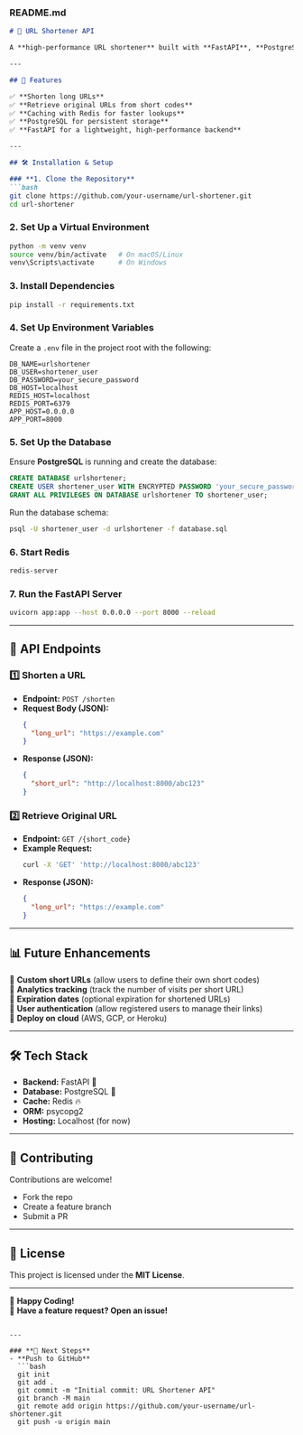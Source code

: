 
### **README.md**

```md
# 🔗 URL Shortener API

A **high-performance URL shortener** built with **FastAPI**, **PostgreSQL**, and **Redis**. This API allows users to shorten long URLs and retrieve the original URLs using a generated short code.

---

## 🚀 Features

✅ **Shorten long URLs**  
✅ **Retrieve original URLs from short codes**  
✅ **Caching with Redis for faster lookups**  
✅ **PostgreSQL for persistent storage**  
✅ **FastAPI for a lightweight, high-performance backend**

---

## 🛠️ Installation & Setup

### **1. Clone the Repository**
```bash
git clone https://github.com/your-username/url-shortener.git
cd url-shortener
```

### **2. Set Up a Virtual Environment**
```bash
python -m venv venv
source venv/bin/activate   # On macOS/Linux
venv\Scripts\activate      # On Windows
```

### **3. Install Dependencies**
```bash
pip install -r requirements.txt
```

### **4. Set Up Environment Variables**
Create a `.env` file in the project root with the following:
```env
DB_NAME=urlshortener
DB_USER=shortener_user
DB_PASSWORD=your_secure_password
DB_HOST=localhost
REDIS_HOST=localhost
REDIS_PORT=6379
APP_HOST=0.0.0.0
APP_PORT=8000
```

### **5. Set Up the Database**
Ensure **PostgreSQL** is running and create the database:
```sql
CREATE DATABASE urlshortener;
CREATE USER shortener_user WITH ENCRYPTED PASSWORD 'your_secure_password';
GRANT ALL PRIVILEGES ON DATABASE urlshortener TO shortener_user;
```
Run the database schema:
```bash
psql -U shortener_user -d urlshortener -f database.sql
```

### **6. Start Redis**
```bash
redis-server
```

### **7. Run the FastAPI Server**
```bash
uvicorn app:app --host 0.0.0.0 --port 8000 --reload
```

---

## 📌 API Endpoints

### **1️⃣ Shorten a URL**
- **Endpoint:** `POST /shorten`
- **Request Body (JSON):**
  ```json
  {
    "long_url": "https://example.com"
  }
  ```
- **Response (JSON):**
  ```json
  {
    "short_url": "http://localhost:8000/abc123"
  }
  ```

### **2️⃣ Retrieve Original URL**
- **Endpoint:** `GET /{short_code}`
- **Example Request:**
  ```bash
  curl -X 'GET' 'http://localhost:8000/abc123'
  ```
- **Response (JSON):**
  ```json
  {
    "long_url": "https://example.com"
  }
  ```

---

## 📊 Future Enhancements
🔹 **Custom short URLs** (allow users to define their own short codes)  
🔹 **Analytics tracking** (track the number of visits per short URL)  
🔹 **Expiration dates** (optional expiration for shortened URLs)  
🔹 **User authentication** (allow registered users to manage their links)  
🔹 **Deploy on cloud** (AWS, GCP, or Heroku)  

---

## 🛠️ Tech Stack
- **Backend:** FastAPI 🚀
- **Database:** PostgreSQL 🐘
- **Cache:** Redis 🔥
- **ORM:** psycopg2
- **Hosting:** Localhost (for now)

---

## 🤝 Contributing
Contributions are welcome!  
- Fork the repo  
- Create a feature branch  
- Submit a PR  

---

## 📜 License
This project is licensed under the **MIT License**.

---

🚀 **Happy Coding!**  
📩 **Have a feature request? Open an issue!**
```

---

### **📌 Next Steps**
- **Push to GitHub**
  ```bash
  git init
  git add .
  git commit -m "Initial commit: URL Shortener API"
  git branch -M main
  git remote add origin https://github.com/your-username/url-shortener.git
  git push -u origin main
  ```

